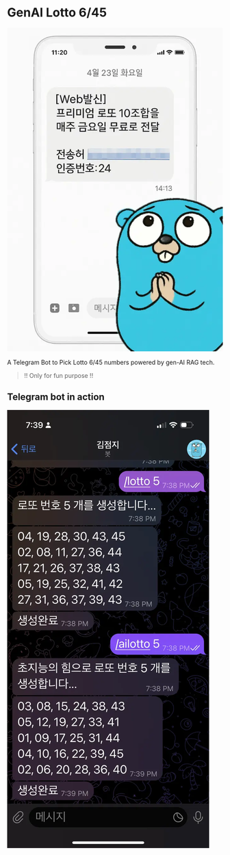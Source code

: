 # GenAI Lotto 6/45

![logo](_data/gopher_prey_4_lotto_640.webp)

A Telegram Bot to Pick Lotto 6/45 numbers powered by gen-AI RAG tech.

> !! Only for fun purpose !!

## Telegram bot in action

![tgbot](_data/tg_kimjumji_bot_640.webp)